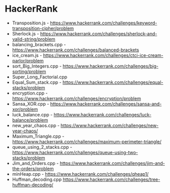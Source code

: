# HackerRank

- Transposition.js  - https://www.hackerrank.com/challenges/keyword-transposition-cipher/problem
- Sherlock.js  - https://www.hackerrank.com/challenges/sherlock-and-valid-string/problem
- balancing_brackets.cpp - https://www.hackerrank.com/challenges/balanced-brackets
- ice_cream.js  - https://www.hackerrank.com/challenges/ctci-ice-cream-parlor/problem
- sort_Big_Integers.cpp - https://www.hackerrank.com/challenges/big-sorting/problem
- Super_Long_Factorial.cpp 
- Equal_Sum_stack.cpp - https://www.hackerrank.com/challenges/equal-stacks/problem
- encryption.cpp - https://www.hackerrank.com/challenges/encryption/problem
- Sansa_XOR.cpp - https://www.hackerrank.com/challenges/sansa-and-xor/problem
- luck_balance.cpp - https://www.hackerrank.com/challenges/luck-balance/problem
- new_year_chaos.cpp - https://www.hackerrank.com/challenges/new-year-chaos/ 
- Maximum_Triangle.cpp - https://www.hackerrank.com/challenges/maximum-perimeter-triangle/
- queue_using_2_stacks.cpp - https://www.hackerrank.com/challenges/queue-using-two-stacks/problem
- Jim_and_Orders.cpp - https://www.hackerrank.com/challenges/jim-and-the-orders/problem
- minHeap.cpp - https://www.hackerrank.com/challenges/qheap1/
- Huffman_decoding.cpp https://www.hackerrank.com/challenges/tree-huffman-decoding/
